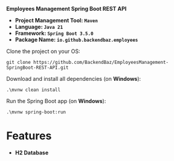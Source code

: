 **Employees Management Spring Boot REST API**

- **Project Management Tool: `Maven`**
- **Language: `Java 21`**
- **Framework: `Spring Boot 3.5.0`**
- **Package Name: `io.github.backendbaz.employees`**

Clone the project on your OS:
```shell
git clone https://github.com/BackendBaz/EmployeesManagement-SpringBoot-REST-API.git
```

Download and install all dependencies (on **Windows**):
```shell
.\mvnw clean install
```

Run the Spring Boot app (on **Windows**):
```shell
.\mvnw spring-boot:run
```

# Features

- **H2 Database**
